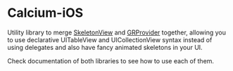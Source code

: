 # Calcium-iOS

Utility library to merge [SkeletonView](https://github.com/Juanpe/SkeletonView) and
[GRProvider](https://github.com/GoodRequest/GRProvider) together, allowing you to use declarative UITableView
and UICollectionView syntax instead of using delegates and also have fancy animated skeletons in your UI.

Check documentation of both libraries to see how to use each of them.
